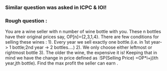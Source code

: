 ### Similar question was asked in ICPC & IOI!

### Rough question :
You are a wine seller with n number of wine bottle with you. These n bottles have their original prices say, OP[n]={2,3,1,4}.
There are few conditions for selling these wines :
1). Every year we sell exactly one bottle.(i.e. in 1st year-> 1 bottle;2nd year -> 2 bottles....)
2). We only choose either leftmost or rightmost bottle
3). The older the wine, the expensive it is! Keeping that in mind we have the change in price defined as :SP(Selling Price) =OP*i+j(ith year,jth bottle).
Find the max profit the seller can earn .
